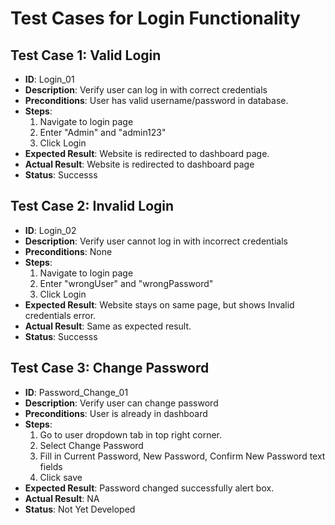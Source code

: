 # Test Cases for Login Functionality

## Test Case 1: Valid Login
- **ID**: Login_01
- **Description**: Verify user can log in with correct credentials
- **Preconditions**: User has valid username/password in database.
- **Steps**:
  1. Navigate to login page
  2. Enter "Admin" and "admin123"
  3. Click Login
- **Expected Result**: Website is redirected to dashboard page.
- **Actual Result**: Website is redirected to dashboard page
- **Status**: Successs

## Test Case 2: Invalid Login
- **ID**: Login_02
- **Description**: Verify user cannot log in with incorrect credentials
- **Preconditions**: None
- **Steps**:
    1. Navigate to login page
    2. Enter "wrongUser" and "wrongPassword"
    3. Click Login
- **Expected Result**: Website stays on same page, but shows Invalid credentials error.
- **Actual Result**: Same as expected result.
- **Status**: Successs

## Test Case 3: Change Password
- **ID**: Password_Change_01
- **Description**: Verify user can change password
- **Preconditions**: User is already in dashboard
- **Steps**:
    1. Go to user dropdown tab in top right corner.
    2. Select Change Password
    3. Fill in Current Password, New Password, Confirm New Password text fields
    4. Click save
- **Expected Result**: Password changed successfully alert box.
- **Actual Result**: NA
- **Status**: Not Yet Developed






 
